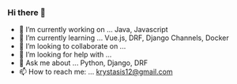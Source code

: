 ### Hi there 👋


- 🔭 I’m currently working on ... Java, Javascript
- 🌱 I’m currently learning ... Vue.js, DRF, Django Channels, Docker
- 👯 I’m looking to collaborate on ... 
- 🤔 I’m looking for help with ... 
- 💬 Ask me about ... Python, Django, DRF
- 📫 How to reach me: ... krystasis12@gmail.com
